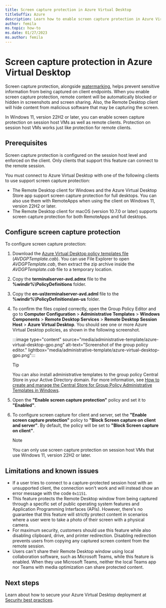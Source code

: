 ```yaml
---
title: Screen capture protection in Azure Virtual Desktop
titleSuffix: Azure
description: Learn how to enable screen capture protection in Azure Virtual Desktop (preview) to help prevent sensitive information from being captured on client endpoints.
author: femila
ms.topic: how-to
ms.date: 01/27/2023
ms.author: femila
---
```


# Screen capture protection in Azure Virtual Desktop

Screen capture protection, alongside [watermarking](watermarking.md), helps prevent sensitive information from being captured on client endpoints. When you enable screen capture protection, remote content will be automatically blocked or hidden in screenshots and screen sharing. Also, the Remote Desktop client will hide content from malicious software that may be capturing the screen.

In Windows 11, version 22H2 or later, you can enable screen capture protection on session host VMs as well as remote clients. Protection on session host VMs works just like protection for remote clients.

## Prerequisites

Screen capture protection is configured on the session host level and enforced on the client. Only clients that support this feature can connect to the remote session.

You must connect to Azure Virtual Desktop with one of the following clients to use support screen capture protection:

- The Remote Desktop client for Windows and the Azure Virtual Desktop Store app support screen capture protection for full desktops. You can also use them with RemoteApps when using the client on Windows 11, version 22H2 or later.
- The Remote Desktop client for macOS (version 10.7.0 or later) supports screen capture protection for both RemoteApps and full desktops.

## Configure screen capture protection

To configure screen capture protection:

1. Download the [Azure Virtual Desktop policy templates file](https://aka.ms/avdgpo) (*AVDGPTemplate.cab*). You can use File Explorer to open *AVDGPTemplate.cab*, then extract the zip archive inside the *AVDGPTemplate.cab* file to a temporary location.
2. Copy the **terminalserver-avd.admx** file to the **%windir%\PolicyDefinitions** folder.
3. Copy the **en-us\terminalserver-avd.adml** file to the **%windir%\PolicyDefinitions\en-us** folder.
4. To confirm the files copied correctly, open the Group Policy Editor and go to **Computer Configuration** > **Administrative Templates** > **Windows Components** > **Remote Desktop Services** > **Remote Desktop Session Host** > **Azure Virtual Desktop**. You should see one or more Azure Virtual Desktop policies, as shown in the following screenshot.

   :::image type="content" source="media/administrative-template/azure-virtual-desktop-gpo.png" alt-text="Screenshot of the group policy editor." lightbox="media/administrative-template/azure-virtual-desktop-gpo.png":::

   > [!TIP]
   > You can also install administrative templates to the group policy Central Store in your Active Directory domain.
   > For more information, see [How to create and manage the Central Store for Group Policy Administrative Templates in Windows](/troubleshoot/windows-client/group-policy/create-and-manage-central-store).

5. Open the **"Enable screen capture protection"** policy and set it to **"Enabled"**. 
6. To configure screen capture for client and server, set the **"Enable screen capture protection"** policy to **"Block Screen capture on client and server"**. By default, the policy will be set to **"Block Screen capture on client"**. 

   >[!NOTE]
   >You can only use screen capture protection on session host VMs that use Windows 11, version 22H2 or later.

## Limitations and known issues

- If a user tries to connect to a capture-protected session host with an unsupported client, the connection won't work and will instead show an error message with the code `0x1151`.
- This feature protects the Remote Desktop window from being captured through a specific set of public operating system features and Application Programming Interfaces (APIs). However, there's no guarantee that this feature will strictly protect content in scenarios where a user were to take a photo of their screen with a physical camera.
- For maximum security, customers should use this feature while also disabling clipboard, drive, and printer redirection. Disabling redirection prevents users from copying any captured screen content from the remote session.
- Users can't share their Remote Desktop window using local collaboration software, such as Microsoft Teams, while this feature is enabled. When they use Microsoft Teams, neither the local Teams app nor Teams with media optimization can share protected content.

## Next steps

Learn about how to secure your Azure Virtual Desktop deployment at [Security best practices](security-guide.md).
